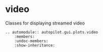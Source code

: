 # video

Classes for displaying streamed video

```{eval-rst}
.. automodule:: autopilot.gui.plots.video
    :members:
    :undoc-members:
    :show-inheritance:
```
